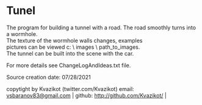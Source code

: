 # Tunel
The program for building a tunnel with a road. The road smoothly turns into a wormhole. <br/>
The texture of the wormhole walls changes, examples <br/>
pictures can be viewed c: \ images \ path_to_images. <br/>
The tunnel can be built into the scene with the car.

For more details see ChangeLogAndIdeas.txt file.

Source creation date: 07/28/2021

copytight by Kvazikot (twitter.com/Kvazikot)
email: vsbaranov83@gmail.com |
github: http://github.com/Kvazikot/ |
